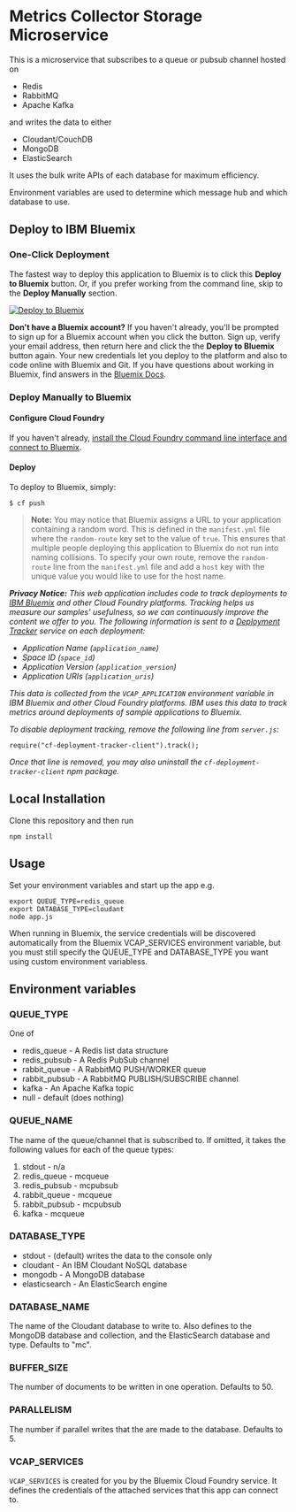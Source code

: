 # Metrics Collector Storage Microservice

This is a microservice that subscribes to a queue or pubsub channel hosted on 

* Redis 
* RabbitMQ
* Apache Kafka 

and writes the data to either

* Cloudant/CouchDB
* MongoDB
* ElasticSearch

It uses the bulk write APIs of each database for maximum efficiency.

Environment variables are used to determine which message hub and which database to use.

## Deploy to IBM Bluemix

### One-Click Deployment

The fastest way to deploy this application to Bluemix is to click this **Deploy to Bluemix** button. Or, if you prefer working from the command line, skip to the **Deploy Manually** section.

[![Deploy to Bluemix](https://deployment-tracker.mybluemix.net/stats/858af67e6e2d2aa21bcb4ecfbfa00524/button.svg)](https://bluemix.net/deploy?repository=https://github.com/ibm-cds-labs/metrics-collector-storage-microservice)

**Don't have a Bluemix account?** If you haven't already, you'll be prompted to sign up for a Bluemix account when you click the button.  Sign up, verify your email address, then return here and click the the **Deploy to Bluemix** button again. Your new credentials let you deploy to the platform and also to code online with Bluemix and Git. If you have questions about working in Bluemix, find answers in the [Bluemix Docs](https://www.ng.bluemix.net/docs/).

### Deploy Manually to Bluemix

#### Configure Cloud Foundry

If you haven't already, [install the Cloud Foundry command line interface and connect to Bluemix](https://www.ng.bluemix.net/docs/#starters/install_cli.html).

#### Deploy

To deploy to Bluemix, simply:

    $ cf push

> **Note:** You may notice that Bluemix assigns a URL to your application containing a random word. This is defined in the `manifest.yml` file where the `random-route` key set to the value of `true`. This ensures that multiple people deploying this application to Bluemix do not run into naming collisions. To specify your own route, remove the `random-route` line from the `manifest.yml` file and add a `host` key with the unique value you would like to use for the host name.

_**Privacy Notice:**_ _This web application includes code to track deployments to [IBM Bluemix](https://www.bluemix.net/) and other Cloud Foundry platforms. Tracking helps us measure our samples' usefulness, so we can continuously improve the content we offer to you. The following information is sent to a [Deployment Tracker](https://github.com/cloudant-labs/deployment-tracker) service on each deployment:_

* _Application Name (`application_name`)_
* _Space ID (`space_id`)_
* _Application Version (`application_version`)_
* _Application URIs (`application_uris`)_

_This data is collected from the `VCAP_APPLICATION` environment variable in IBM Bluemix and other Cloud Foundry platforms. IBM uses this data to track metrics around deployments of sample applications to Bluemix._

_To disable deployment tracking, remove the following line from `server.js`:_

```
require("cf-deployment-tracker-client").track();
```

_Once that line is removed, you may also uninstall the `cf-deployment-tracker-client` npm package._

## Local Installation

Clone this repository and then run

```
npm install
```

## Usage

Set your environment variables and start up the app e.g.

```
export QUEUE_TYPE=redis_queue
export DATABASE_TYPE=cloudant
node app.js
```

When running in Bluemix, the service credentials will be discovered automatically from the Bluemix VCAP_SERVICES environment variable, but you must still specify the QUEUE_TYPE and DATABASE_TYPE you want using custom environment variabless.

## Environment variables

### QUEUE_TYPE

One of 

* redis_queue - A Redis list data structure
* redis_pubsub - A Redis PubSub channel
* rabbit_queue - A RabbitMQ PUSH/WORKER queue
* rabbit_pubsub - A RabbitMQ PUBLISH/SUBSCRIBE channel
* kafka - An Apache Kafka topic
* null - default (does nothing)

### QUEUE_NAME

The name of the queue/channel that is subscribed to. If omitted, it takes the following values for each of the queue types:

1. stdout - n/a
2. redis_queue - mcqueue
3. redis_pubsub - mcpubsub
4. rabbit_queue - mcqueue
5. rabbit_pubsub - mcpubsub
6. kafka - mcqueue

### DATABASE_TYPE

* stdout - (default) writes the data to the console only
* cloudant - An IBM Cloudant NoSQL database
* mongodb - A MongoDB database
* elasticsearch - An ElasticSearch engine

### DATABASE_NAME

The name of the Cloudant database to write to. Also defines to the MongoDB database and collection, and the ElasticSearch database and type. Defaults to "mc".

### BUFFER_SIZE

The number of documents to be written in one operation. Defaults to 50.

### PARALLELISM

The number if parallel writes that the are made to the database. Defaults to 5.

### VCAP_SERVICES

`VCAP_SERVICES` is created for you by the Bluemix Cloud Foundry service. It defines the credentials of the attached services that this app can connect to. 



